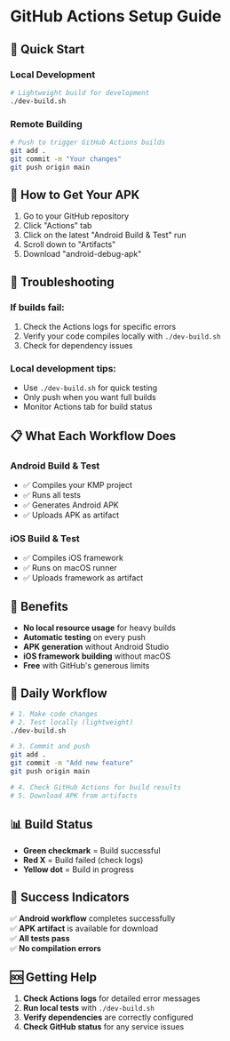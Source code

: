 # GitHub Actions Setup Guide

## 🚀 Quick Start

### Local Development
```bash
# Lightweight build for development
./dev-build.sh
```

### Remote Building
```bash
# Push to trigger GitHub Actions builds
git add .
git commit -m "Your changes"
git push origin main
```

## 📱 How to Get Your APK

1. Go to your GitHub repository
2. Click "Actions" tab
3. Click on the latest "Android Build & Test" run
4. Scroll down to "Artifacts"
5. Download "android-debug-apk"

## 🔧 Troubleshooting

### If builds fail:
1. Check the Actions logs for specific errors
2. Verify your code compiles locally with `./dev-build.sh`
3. Check for dependency issues

### Local development tips:
- Use `./dev-build.sh` for quick testing
- Only push when you want full builds
- Monitor Actions tab for build status

## 📋 What Each Workflow Does

### Android Build & Test
- ✅ Compiles your KMP project
- ✅ Runs all tests
- ✅ Generates Android APK
- ✅ Uploads APK as artifact

### iOS Build & Test
- ✅ Compiles iOS framework
- ✅ Runs on macOS runner
- ✅ Uploads framework as artifact

## 🎯 Benefits

- **No local resource usage** for heavy builds
- **Automatic testing** on every push
- **APK generation** without Android Studio
- **iOS framework building** without macOS
- **Free** with GitHub's generous limits

## 🔄 Daily Workflow

```bash
# 1. Make code changes
# 2. Test locally (lightweight)
./dev-build.sh

# 3. Commit and push
git add .
git commit -m "Add new feature"
git push origin main

# 4. Check GitHub Actions for build results
# 5. Download APK from artifacts
```

## 📊 Build Status

- **Green checkmark** = Build successful
- **Red X** = Build failed (check logs)
- **Yellow dot** = Build in progress

## 🎉 Success Indicators

✅ **Android workflow** completes successfully  
✅ **APK artifact** is available for download  
✅ **All tests pass**  
✅ **No compilation errors**  

## 🆘 Getting Help

1. **Check Actions logs** for detailed error messages
2. **Run local tests** with `./dev-build.sh`
3. **Verify dependencies** are correctly configured
4. **Check GitHub status** for any service issues 